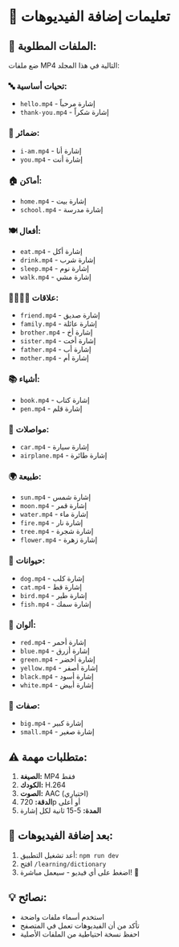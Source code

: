 # 🎥 تعليمات إضافة الفيديوهات

## 📁 الملفات المطلوبة:

ضع ملفات MP4 التالية في هذا المجلد:

### 🔤 تحيات أساسية:
- `hello.mp4` - إشارة مرحباً
- `thank-you.mp4` - إشارة شكراً

### 👤 ضمائر:
- `i-am.mp4` - إشارة أنا
- `you.mp4` - إشارة أنت

### 🏠 أماكن:
- `home.mp4` - إشارة بيت
- `school.mp4` - إشارة مدرسة

### 🍽️ أفعال:
- `eat.mp4` - إشارة أكل
- `drink.mp4` - إشارة شرب
- `sleep.mp4` - إشارة نوم
- `walk.mp4` - إشارة مشي

### 👨‍👩‍👧‍👦 علاقات:
- `friend.mp4` - إشارة صديق
- `family.mp4` - إشارة عائلة
- `brother.mp4` - إشارة أخ
- `sister.mp4` - إشارة أخت
- `father.mp4` - إشارة أب
- `mother.mp4` - إشارة أم

### 📚 أشياء:
- `book.mp4` - إشارة كتاب
- `pen.mp4` - إشارة قلم

### 🚗 مواصلات:
- `car.mp4` - إشارة سيارة
- `airplane.mp4` - إشارة طائرة

### 🌍 طبيعة:
- `sun.mp4` - إشارة شمس
- `moon.mp4` - إشارة قمر
- `water.mp4` - إشارة ماء
- `fire.mp4` - إشارة نار
- `tree.mp4` - إشارة شجرة
- `flower.mp4` - إشارة زهرة

### 🐾 حيوانات:
- `dog.mp4` - إشارة كلب
- `cat.mp4` - إشارة قط
- `bird.mp4` - إشارة طير
- `fish.mp4` - إشارة سمك

### 🎨 ألوان:
- `red.mp4` - إشارة أحمر
- `blue.mp4` - إشارة أزرق
- `green.mp4` - إشارة أخضر
- `yellow.mp4` - إشارة أصفر
- `black.mp4` - إشارة أسود
- `white.mp4` - إشارة أبيض

### 📏 صفات:
- `big.mp4` - إشارة كبير
- `small.mp4` - إشارة صغير

## ⚠️ متطلبات مهمة:

1. **الصيغة:** MP4 فقط
2. **الكودك:** H.264
3. **الصوت:** AAC (اختياري)
4. **الدقة:** 720p أو أعلى
5. **المدة:** 5-15 ثانية لكل إشارة

## 🚀 بعد إضافة الفيديوهات:

1. أعد تشغيل التطبيق: `npm run dev`
2. افتح `/learning/dictionary`
3. اضغط على أي فيديو - سيعمل مباشرة! 🎉

## 💡 نصائح:

- استخدم أسماء ملفات واضحة
- تأكد من أن الفيديوهات تعمل في المتصفح
- احفظ نسخة احتياطية من الملفات الأصلية

